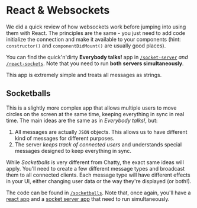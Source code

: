 # React & Websockets

We did a quick review of how websockets work before jumping into using them with React. The principles are the same - you just need to add code initialize the connection and make it available to your components (hint: `constructor()` and `componentDidMount()` are usually good places).

You can find the quick'n'dirty **Everybody talks!** app in [`/socket-server`](socket-server) _and_ [`/react-sockets`](react-sockets). Note that you need to run **both servers simultaneously**.

This app is extremely simple and treats all messages as strings.

## Socketballs

This is a slightly more complex app that allows multiple users to move circles on the screen at the same time, keeping everything in sync in real time. The main ideas are the same as in _Everybody talks!_, but:

1. All messages are actually `JSON` objects. This allows us to have different kind of messages for different purposes.
2. The server _keeps track of connected users_ and understands special messages designed to keep everything in sync.

While _Socketballs_ is very different from Chatty, the exact same ideas will apply. You'll need to create a few different message types and broadcast them to all connected clients. Each message type will have different effects in your UI, either changing user data or the way they're displayed (or both!).

The code can be found in [`/socketballs`](socketballs). Note that, once again, you'll have a [react app](socketballs/react-socketballs) and a [socket server app](socketballs/socket-server) that need to run simultaneously.